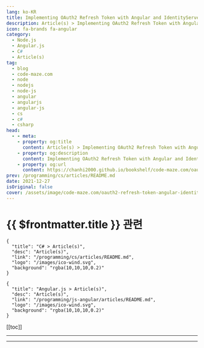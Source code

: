 ```yaml
---
lang: ko-KR
title: Implementing OAuth2 Refresh Token with Angular and IdentityServer4
description: Article(s) > Implementing OAuth2 Refresh Token with Angular and IdentityServer4
icon: fa-brands fa-angular
category: 
  - Node.js
  - Angular.js
  - C#
  - Article(s)
tag: 
  - blog
  - code-maze.com
  - node
  - nodejs
  - node-js
  - angular
  - angularjs
  - angular-js
  - cs
  - c#
  - csharp
head:  
  - - meta:
    - property: og:title
      content: Article(s) > Implementing OAuth2 Refresh Token with Angular and IdentityServer4
    - property: og:description
      content: Implementing OAuth2 Refresh Token with Angular and IdentityServer4
    - property: og:url
      content: https://chanhi2000.github.io/bookshelf/code-maze.com/oauth2-refresh-token-angular-identityserver4.html
prev: /programming/cs/articles/README.md
date: 2021-12-27
isOriginal: false
cover: /assets/image/code-maze.com/oauth2-refresh-token-angular-identityserver4/banner.png
---
```


# {{ $frontmatter.title }} 관련

```component VPCard
{
  "title": "C# > Article(s)",
  "desc": "Article(s)",
  "link": "/programming/cs/articles/README.md",
  "logo": "/images/ico-wind.svg",
  "background": "rgba(10,10,10,0.2)"
}
```

```component VPCard
{
  "title": "Angular.js > Article(s)",
  "desc": "Article(s)",
  "link": "/programming/js-angular/articles/README.md",
  "logo": "/images/ico-wind.svg",
  "background": "rgba(10,10,10,0.2)"
}
```

[[toc]]

---

<SiteInfo
  name="Implementing OAuth2 Refresh Token with Angular and IdentityServer4"
  desc="Let's learn how to implement the OAuth2 refresh token with the angular application and IdentityServer4 as our authorization server app."
  url="https://code-maze.com/oauth2-refresh-token-angular-identityserver4/"
  logo="/assets/image/code-maze.com/favicon.png"
  preview="/assets/image/code-maze.com/oauth2-refresh-token-angular-identityserver4/banner.png"/>

<!-- TODO: 작성 -->

---

<TagLinks />